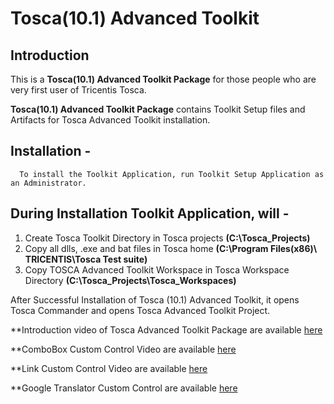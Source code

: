# Tosca(10.1) Advanced Toolkit

## Introduction

   This is a **Tosca(10.1) Advanced Toolkit Package** for those people who are very first user of Tricentis Tosca.

   **Tosca(10.1) Advanced Toolkit Package** contains Toolkit Setup files and Artifacts for Tosca Advanced Toolkit installation.

## Installation -
        
      To install the Toolkit Application, run Toolkit Setup Application as an Administrator.
   
## During Installation Toolkit Application, will -

 1. Create Tosca Toolkit Directory in Tosca projects **(C:\Tosca_Projects)**
 2. Copy all dlls, .exe and bat files in Tosca home **(C:\Program Files(x86)\ TRICENTIS\Tosca Test suite)**
 3. Copy TOSCA Advanced Toolkit Workspace in Tosca Workspace Directory **(C:\Tosca_Projects\Tosca_Workspaces)**
 
   After Successful Installation of Tosca (10.1) Advanced Toolkit, it opens Tosca Commander and opens
Tosca Advanced Toolkit Project.

   **Introduction video of Tosca Advanced Toolkit Package are available [here](https://youtu.be/KT0V7Zs0Vi4)
   
   **ComboBox Custom Control Video are available [here](https://youtu.be/qUhCJtykU74)
   
   **Link Custom Control Video are available [here](https://youtu.be/-tQoH294Tu0)
   
   **Google Translator Custom Control are available [here](https://youtu.be/CV_JlvoToxE)
